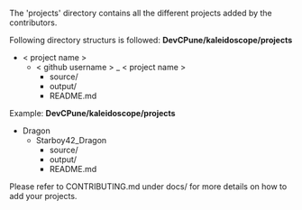 The 'projects' directory contains all the different projects added by the contributors.

Following directory structurs is followed:
**DevCPune/kaleidoscope/projects**
- < project name >
  - < github username > _ < project name >
    - source/
    - output/
    - README.md

Example:
**DevCPune/kaleidoscope/projects**
- Dragon
  - Starboy42_Dragon
    - source/
    - output/
    - README.md

Please refer to CONTRIBUTING.md under docs/ for more details on how to add your projects.
